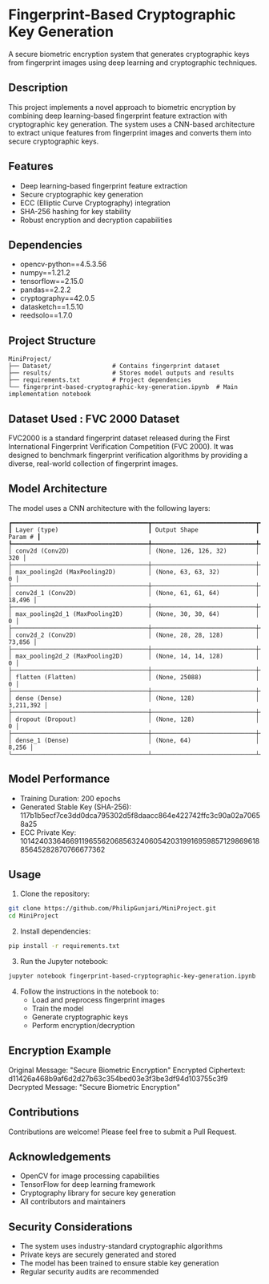 # Fingerprint-Based Cryptographic Key Generation

A secure biometric encryption system that generates cryptographic keys from fingerprint images using deep learning and cryptographic techniques.

## Description

This project implements a novel approach to biometric encryption by combining deep learning-based fingerprint feature extraction with cryptographic key generation. The system uses a CNN-based architecture to extract unique features from fingerprint images and converts them into secure cryptographic keys.

## Features

- Deep learning-based fingerprint feature extraction
- Secure cryptographic key generation
- ECC (Elliptic Curve Cryptography) integration
- SHA-256 hashing for key stability
- Robust encryption and decryption capabilities

## Dependencies

- opencv-python==4.5.3.56
- numpy==1.21.2
- tensorflow==2.15.0
- pandas==2.2.2
- cryptography==42.0.5
- datasketch==1.5.10
- reedsolo==1.7.0

## Project Structure

```
MiniProject/
├── Dataset/                 # Contains fingerprint dataset
├── results/                 # Stores model outputs and results
├── requirements.txt         # Project dependencies
└── fingerprint-based-cryptographic-key-generation.ipynb  # Main implementation notebook
```
## Dataset Used : FVC 2000 Dataset
FVC2000 is a standard fingerprint dataset released during the First International Fingerprint Verification Competition (FVC 2000).
It was designed to benchmark fingerprint verification algorithms by providing a diverse, real-world collection of fingerprint images.
## Model Architecture

The model uses a CNN architecture with the following layers:

```
┏━━━━━━━━━━━━━━━━━━━━━━━━━━━━━━━━━━━━━━┳━━━━━━━━━━━━━━━━━━━━━━━━━━━━━┳━━━━━━━━━━━━━━━━━┓
┃ Layer (type)                         ┃ Output Shape                ┃         Param # ┃
┡━━━━━━━━━━━━━━━━━━━━━━━━━━━━━━━━━━━━━━╇━━━━━━━━━━━━━━━━━━━━━━━━━━━━━╇━━━━━━━━━━━━━━━━━┩
│ conv2d (Conv2D)                      │ (None, 126, 126, 32)        │             320 │
├──────────────────────────────────────┼─────────────────────────────┼─────────────────┤
│ max_pooling2d (MaxPooling2D)         │ (None, 63, 63, 32)          │               0 │
├──────────────────────────────────────┼─────────────────────────────┼─────────────────┤
│ conv2d_1 (Conv2D)                    │ (None, 61, 61, 64)          │          18,496 │
├──────────────────────────────────────┼─────────────────────────────┼─────────────────┤
│ max_pooling2d_1 (MaxPooling2D)       │ (None, 30, 30, 64)          │               0 │
├──────────────────────────────────────┼─────────────────────────────┼─────────────────┤
│ conv2d_2 (Conv2D)                    │ (None, 28, 28, 128)         │          73,856 │
├──────────────────────────────────────┼─────────────────────────────┼─────────────────┤
│ max_pooling2d_2 (MaxPooling2D)       │ (None, 14, 14, 128)         │               0 │
├──────────────────────────────────────┼─────────────────────────────┼─────────────────┤
│ flatten (Flatten)                    │ (None, 25088)               │               0 │
├──────────────────────────────────────┼─────────────────────────────┼─────────────────┤
│ dense (Dense)                        │ (None, 128)                 │       3,211,392 │
├──────────────────────────────────────┼─────────────────────────────┼─────────────────┤
│ dropout (Dropout)                    │ (None, 128)                 │               0 │
├──────────────────────────────────────┼─────────────────────────────┼─────────────────┤
│ dense_1 (Dense)                      │ (None, 64)                  │           8,256 │
└──────────────────────────────────────┴─────────────────────────────┴─────────────────┘
```

## Model Performance

- Training Duration: 200 epochs
- Generated Stable Key (SHA-256): 117b1b5ecf7ce3dd0dca795302d5f8daacc864e422742ffc3c90a02a70658a25
- ECC Private Key: 101424033646691196556206856324060542031991695985712986961885645282870766677362

## Usage

1. Clone the repository:
```bash
git clone https://github.com/PhilipGunjari/MiniProject.git
cd MiniProject
```

2. Install dependencies:
```bash
pip install -r requirements.txt
```

3. Run the Jupyter notebook:
```bash
jupyter notebook fingerprint-based-cryptographic-key-generation.ipynb
```

4. Follow the instructions in the notebook to:
   - Load and preprocess fingerprint images
   - Train the model
   - Generate cryptographic keys
   - Perform encryption/decryption

## Encryption Example

Original Message: "Secure Biometric Encryption"
Encrypted Ciphertext: d11426a468b9af6d2d27b63c354bed03e3f3be3df94d103755c3f9
Decrypted Message: "Secure Biometric Encryption"

## Contributions

Contributions are welcome! Please feel free to submit a Pull Request.

## Acknowledgements

- OpenCV for image processing capabilities
- TensorFlow for deep learning framework
- Cryptography library for secure key generation
- All contributors and maintainers

## Security Considerations

- The system uses industry-standard cryptographic algorithms
- Private keys are securely generated and stored
- The model has been trained to ensure stable key generation
- Regular security audits are recommended

